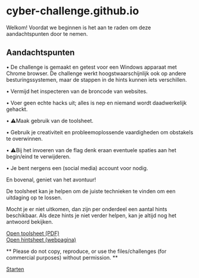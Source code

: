 # cyber-challenge.github.io

Welkom!
Voordat we beginnen is het aan te raden om deze aandachtspunten door te nemen.


## Aandachtspunten
• De challenge is gemaakt en getest voor een Windows apparaat met Chrome browser. De challenge werkt hoogstwaarschijnlijk ook op andere besturingssystemen, maar de stappen in de hints kunnen iets verschillen.

•  Vermijd het inspecteren van de broncode van websites.

•  Voer geen echte hacks uit; alles is nep en niemand wordt daadwerkelijk gehackt.

•  ⚠️Maak gebruik van de toolsheet.

•  Gebruik je creativiteit en probleemoplossende vaardigheden om obstakels te overwinnen.

•  ⚠️Bij het invoeren van de flag denk eraan eventuele spaties aan het begin/eind te verwijderen.

• Je bent nergens een (social media) account voor nodig.


En bovenal, geniet van het avontuur!


De toolsheet kan je helpen om de juiste technieken te vinden om een uitdaging op te lossen.

Mocht je er niet uitkomen, dan zijn per onderdeel een aantal hints beschikbaar. Als deze hints je niet verder helpen, kan je altijd nog het antwoord bekijken.

<a target="_blank" href="/toolsheet.pdf">Open toolsheet (PDF)</a>  
<a target="_blank" href="/hintsheet.html">Open hintsheet (webpagina)</a>



** Please do not copy, reproduce, or use the files/challenges (for commercial purposes) without permission. **  

[Starten](https://cyber-challenge.github.io/moneytrail)
